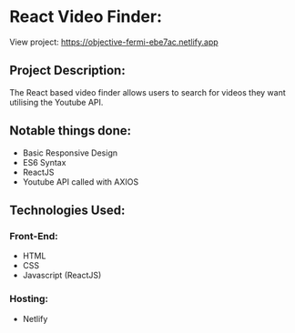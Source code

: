 # React Video Finder:

View project: https://objective-fermi-ebe7ac.netlify.app

## Project Description:

The React based video finder allows users to search for videos they want utilising the Youtube API.

## Notable things done:

- Basic Responsive Design
- ES6 Syntax
- ReactJS
- Youtube API called with AXIOS

## Technologies Used:

### Front-End:

- HTML
- CSS
- Javascript (ReactJS)

### Hosting:

- Netlify

